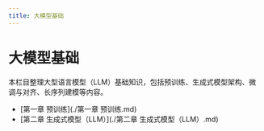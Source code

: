 ```yaml
---
title: 大模型基础
---
```


# 大模型基础

本栏目整理大型语言模型（LLM）基础知识，包括预训练、生成式模型架构、微调与对齐、长序列建模等内容。

- [第一章 预训练](./第一章 预训练.md)
- [第二章 生成式模型（LLM）](./第二章 生成式模型（LLM）.md)
